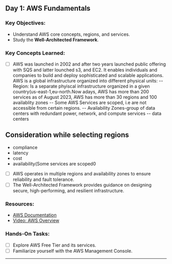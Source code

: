 
## **Day 1: AWS Fundamentals**
### **Key Objectives:**
- Understand AWS core concepts, regions, and services.
- Study the **Well-Architected Framework**.

### **Key Concepts Learned:**
- [ ] AWS was launched in 2002 and after two years launched public offering with SQS and latter lounched s3, and EC2. It enables individuals and companies to build and deploy sophisticated and scalable applications.
 AWS is a global infrastructure organized into different physical units:
-- Region: Is a separate phyiscal infrastructure organized in a given country(us-east-1,eu-north.Now adays, AWS has more than 200 services as of August 2023, AWS has more than 30 regions and 100 availablity zones
-- Some AWS Services are scoped, i.e are not accessible from certain regions.
--  Availability Zones-group of data centers with redundant power, network, and compute services
--  data centers
## **Consideration while selecting regions**
- compliance
- latency
- cost
- availability(Some services are scoped0
- [ ] AWS operates in multiple regions and availability zones to ensure reliability and fault tolerance.
- [ ] The Well-Architected Framework provides guidance on designing secure, high-performing, and resilient infrastructure.

### **Resources:**
- [AWS Documentation](https://aws.amazon.com/documentation/)
- [Video: AWS Overview](https://www.youtube.com/aws-overview)

### **Hands-On Tasks:**
- [ ] Explore AWS Free Tier and its services.
- [ ] Familiarize yourself with the AWS Management Console.

---
